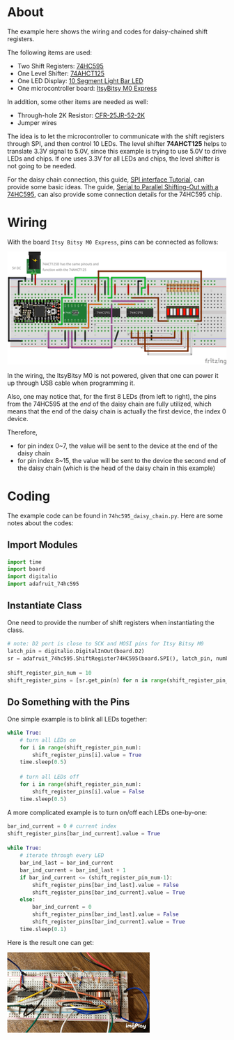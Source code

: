 # About

The example here shows the wiring and codes for daisy-chained shift registers.

The following items are used:
- Two Shift Registers: [74HC595](https://www.adafruit.com/product/450)
- One Level Shifter: [74AHCT125](https://www.adafruit.com/product/1787)
- One LED Display: [10 Segment Light Bar LED](https://www.adafruit.com/product/1815)
- One microcontroller board: [ItsyBitsy M0 Express](https://www.adafruit.com/product/3727)

In addition, some other items are needed as well:
- Through-hole 2K Resistor: [CFR-25JR-52-2K](https://www.digikey.com/en/products/detail/yageo/CFR-25JR-52-2K/11981)
- Jumper wires

The idea is to let the microcontroller to communicate with the shift registers through SPI, and then control 10 LEDs.
The level shifter **74AHCT125** helps to translate 3.3V signal to 5.0V, since this example is trying to use 5.0V to drive LEDs and chips.
If one uses 3.3V for all LEDs and chips, the level shifter is not going to be needed.

For the daisy chain connection, this guide, [SPI interface Tutorial](https://www.best-microcontroller-projects.com/spi-interface.html), can provide some basic ideas.
The guide, [Serial to Parallel Shifting-Out with a 74HC595](https://www.arduino.cc/en/Tutorial/Foundations/ShiftOut), can also provide some connection details for the 74HC595 chip.

# Wiring

With the board `Itsy Bitsy M0 Express`, pins can be connected as follows:

![Itsy Bitsy M0 Express with Two Shift Registers, LEDs, and Level Shifter Fritzing](figs/ItsyBitsyM0_w_LEDs_and_two_shift_registers_bb.png)

In the wiring, the ItsyBitsy M0 is not powered, given that one can power it up through USB cable when programming it.

Also, one may notice that, for the first 8 LEDs (from left to right), the pins from the 74HC595 at the *end* of the daisy chain are fully utilized, which means that the end of the daisy chain is actually the first device, the index 0 device.

Therefore, 
- for pin index 0~7, the value will be sent to the device at the end of the daisy chain
- for pin index 8~15, the value will be sent to the device the second end of the daisy chain (which is the head of the daisy chain in this example)

# Coding

The example code can be found in `74hc595_daisy_chain.py`. 
Here are some notes about the codes: 

## Import Modules

```python
import time
import board
import digitalio
import adafruit_74hc595
```

## Instantiate Class

One need to provide the number of shift registers when instantiating the class. 

```python
# note: D2 port is close to SCK and MOSI pins for Itsy Bitsy M0
latch_pin = digitalio.DigitalInOut(board.D2)
sr = adafruit_74hc595.ShiftRegister74HC595(board.SPI(), latch_pin, number_of_shift_registers=2)

shift_register_pin_num = 10
shift_register_pins = [sr.get_pin(n) for n in range(shift_register_pin_num)]
```

## Do Something with the Pins

One simple example is to blink all LEDs together: 

```python
while True:
    # turn all LEDs on
    for i in range(shift_register_pin_num): 
        shift_register_pins[i].value = True
    time.sleep(0.5)

    # turn all LEDs off
    for i in range(shift_register_pin_num): 
        shift_register_pins[i].value = False
    time.sleep(0.5)
```

A more complicated example is to turn on/off each LEDs one-by-one:
```python
bar_ind_current = 0 # current index
shift_register_pins[bar_ind_current].value = True

while True:
    # iterate through every LED
    bar_ind_last = bar_ind_current
    bar_ind_current = bar_ind_last + 1
    if bar_ind_current <= (shift_register_pin_num-1):
        shift_register_pins[bar_ind_last].value = False
        shift_register_pins[bar_ind_current].value = True
    else: 
        bar_ind_current = 0
        shift_register_pins[bar_ind_last].value = False
        shift_register_pins[bar_ind_current].value = True
    time.sleep(0.1)
```

Here is the result one can get:

![Itsy Bitsy M0 Express with Two Shift Registers, LEDs, and Level Shifter Demo](figs/ItsyBitsyM0_w_LEDs_and_two_shift_registers.gif)